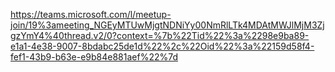 
https://teams.microsoft.com/l/meetup-join/19%3ameeting_NGEyMTUwMjgtNDNiYy00NmRlLTk4MDAtMWJlMjM3ZjgzYmY4%40thread.v2/0?context=%7b%22Tid%22%3a%2298e9ba89-e1a1-4e38-9007-8bdabc25de1d%22%2c%22Oid%22%3a%22159d58f4-fef1-43b9-b63e-e9b84e881aef%22%7d

